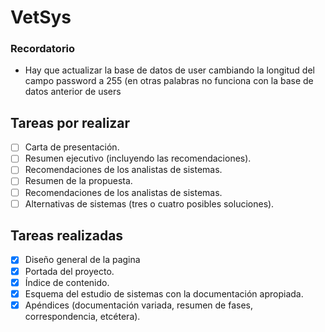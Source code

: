 # VetSys
### Recordatorio
- Hay que actualizar la base de datos de user cambiando la longitud del campo password a 255 (en otras palabras no funciona con la base de datos anterior de users

## Tareas por realizar

- [ ] Carta de presentación.
- [ ] Resumen ejecutivo (incluyendo las recomendaciones).
- [ ] Recomendaciones de los analistas de sistemas.
- [ ] Resumen de la propuesta.
- [ ]  Recomendaciones de los analistas de sistemas.
- [ ]  Alternativas de sistemas (tres o cuatro posibles soluciones).

## Tareas realizadas
- [x] Diseño general de la pagina
- [x] Portada del proyecto.
- [x] Índice de contenido.
- [x] Esquema del estudio de sistemas con la documentación apropiada.
- [x] Apéndices (documentación variada, resumen de fases, correspondencia, etcétera).
